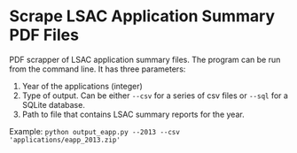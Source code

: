 # Scrape LSAC Application Summary PDF Files

PDF scrapper of LSAC application summary files. The program can be run from the command line. It has three parameters:

1. Year of the applications (integer)
2. Type of output. Can be either `--csv` for a series of csv files or `--sql` for a SQLite database.
3. Path to file that contains LSAC summary reports for the year.

Example: `python output_eapp.py --2013 --csv 'applications/eapp_2013.zip'`
